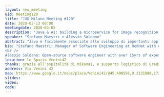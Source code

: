 ```yaml
---
layout: new_meeting
uid: meeting120
title: "JUG Milano Meeting #120"
date: 2020-02-13 00:00
meetingdate: 2020-03-05
description: "Java & AI: building a microservice for image recognition and bringing it to the cloud"
speaker: "Stefano Maestri e Alessio Soldano"
abstract: "Java è facilmente associato allo sviluppo di importanti applicazioni enterprise. Ma è possibile creare microservizi efficienti e sufficientemente leggeri da essere eseguiti nel cloud? E se volessimo operare nel campo dell'Artificial Intelligence e del Machine Learning, ambiti usualmente approcciati usando differenti linguaggi? In questa presentazione mostreremo come costruire un performante microservizio cloud-ready per riconoscimento di immagini usando una selezione dei migliori framework Java attualmente sul mercato."
bio: "Stefano Maestri: Manager of Software Engineering at RedHat with decades of experience developing distributed systems in Java. I joined Red Hat 10 years ago focusing on JEE server development, leading JCA integration and focusing on different application server aspects. Recently I focused on coordinating and actively participate in MicroProfile implementation in WildFly, bring cloud-native technology working together with consolidated JEE standards.
<br />
Alessio Soldano: Open-source software engineer with over 15yrs of experience in the field and people manager of a worldwide distributed and diverse team of engineers. Technical lead of the RESTEasy project and contributor to many other successful open-source projects (WildFly, Quarkus, Apache CXF, Apache WSS4J, Apache Santuario, ...) "
location: lo Spazio Venini42
thanks: grazie all'ospitalità di Mikamai, e supporto logistico di Credimi
address: Via Venini 42
map: https://www.google.it/maps/place/Venini42/@45.490556,9.2131888,17z/data=!3m1!4b1!4m5!3m4!1s0x4786c6de20e6362f:0xc95afb6f555f4ed6!8m2!3d45.490556!4d9.2153775
slides: 
video: 
code:  
---
```

